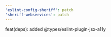 ```yaml
---
'eslint-config-sheriff': patch
'sheriff-webservices': patch
---
```


feat(deps): added @types/eslint-plugin-jsx-a11y
